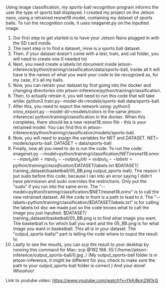 Using image classification, my sports-ball recognition program informs the user the type of sports ball displayed. 
I created my project on the Jetson nano, using a retrained resnet18 model, containing my dataset of sports balls. To run the recognition code, it uses imagenet.py on the inputted image. 
1. Our first step to get started is to have your Jetson Nano plugged in with the SD card inside.
2. The next step is to find a dataset, mine is a sports ball dataset.
3. Then, if your dataset doesn't come with a test, train, and val folder, you will need to create one.(I needed to)
4. Next, you need create a labels.txt document inside jetson-inference/python/training/classification/data/sports-ball, inside all it will have is the names of what you want your code to be recognized as, for my case, it's all my balls. 
5. Now, you can retrain your dataset by first going into the docker and changing directories into jetson-inference/python/training/classification.
6. Then, to actually retrain it, you will need to run this code that will take while: python3 train.py--model-dir=models/sports-ball data/sports-ball.
7. After this, you need to export the network using: python3 onnx_export.py --model-dir=models/colors in the same jetson-inference/ python/training/classification in the docker. When this completes, there should be a new resnet18.onnx file - this is your retrained model. You can find this in  jetson-inference/python/training/classification/models/sports-ball.
8. Now, you will need to assign the variables for NET and DATASET. NET= models/sports-ball. DATASET = data/sports-ball
9. Finally, now all you need to do is run the code. To run the code: imagenet.py --model=python/training/classification/$NET/ resnet18.onnx --input_blob=input_0 --output_blob=output_0 --labels=python/training/classification/$DATASET/labels.txt $DATASET/ training_dataset/basketball/05_BB.png output_sports-ball/. The reason I put sudo before this code, because I ran into an error saying I didn't have permission and sudo overrides the restrictions. Only put the "sudo" if you run into the same error. The "--model=python/training/classification/$NET/resnet18.onnx" is to call the new retrained dataset. All the code in front is a path to lead to it. The "--labels=python/training/classification/$DATASET/labels.txt" is for calling the labels.txt doc we made just so the code knows what to call the image you just inputted. $DATASET/ training_dataset/basketball/05_BB.png is to find what image you want. The basketball is for which ball you want and the 05_BB.png is for what image you want in basketball. This all is in your dataset. The "output_sports-balls/" part is telling the code where to ouput the result to.
10. Lastly to see the results, you can scp the result to your desktop by running this command for Mac: scp @192.168. 55.1:/home//jetson-inference/output_sports-ball/0.jpg ./ (My output_sports-ball folder is in jetson-inference, it might be different for you, check to make sure the path to your output_sports-ball folder is correct.)
And your done! Whoohoo!

Link to youtube video: https://www.youtube.com/watch?v=YkK4km2W0rQ
